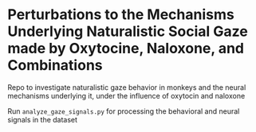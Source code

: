 # Perturbations to the Mechanisms Underlying Naturalistic Social Gaze made by Oxytocine, Naloxone, and Combinations
Repo to investigate naturalistic gaze behavior in monkeys and the neural mechanisms underlying it,
under the influence of oxytocin and naloxone

Run `analyze_gaze_signals.py` for processing the behavioral and neural signals in the 
dataset
